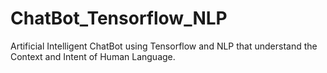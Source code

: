 # ChatBot_Tensorflow_NLP
Artificial Intelligent ChatBot using Tensorflow and NLP that understand the Context and Intent of Human Language.
